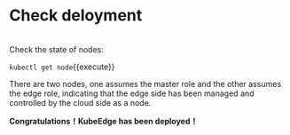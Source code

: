 # Check deloyment    
<br>
Check the state of nodes:

`kubectl get node`{{execute}}  

There are two nodes, one assumes the master role and the other assumes the edge role, indicating that the edge side has been managed and controlled by the cloud side as a node.       

**Congratulations！KubeEdge has been deployed！**